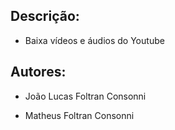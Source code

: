 ## Descrição:

- Baixa vídeos e áudios do Youtube

## Autores:

- João Lucas Foltran Consonni

- Matheus Foltran Consonni
